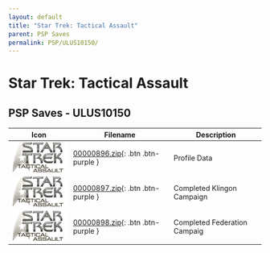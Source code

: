 ```yaml
---
layout: default
title: "Star Trek: Tactical Assault"
parent: PSP Saves
permalink: PSP/ULUS10150/
---
```

# Star Trek: Tactical Assault

## PSP Saves - ULUS10150

| Icon | Filename | Description |
|------|----------|-------------|
| ![Star Trek: Tactical Assault](ICON0.PNG) | [00000896.zip](00000896.zip){: .btn .btn-purple } | Profile Data |
| ![Star Trek: Tactical Assault](ICON0.PNG) | [00000897.zip](00000897.zip){: .btn .btn-purple } | Completed Klingon Campaign |
| ![Star Trek: Tactical Assault](ICON0.PNG) | [00000898.zip](00000898.zip){: .btn .btn-purple } | Completed Federation Campaig |
